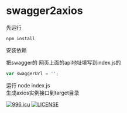 # swagger2axios

先运行
```
npm install
```
安装依赖

把swagger的 网页上面的api地址填写到index.js的  
```javascript
var swaggerUrl = '';
```
运行 node index.js  
生成axios实例接口到target目录  


<a href="https://996.icu"><img src="https://img.shields.io/badge/link-996.icu-red.svg" alt="996.icu"></a> 
[![LICENSE](https://img.shields.io/badge/license-NPL%20(The%20996%20Prohibited%20License)-blue.svg)](https://github.com/996icu/996.ICU/blob/master/LICENSE)
